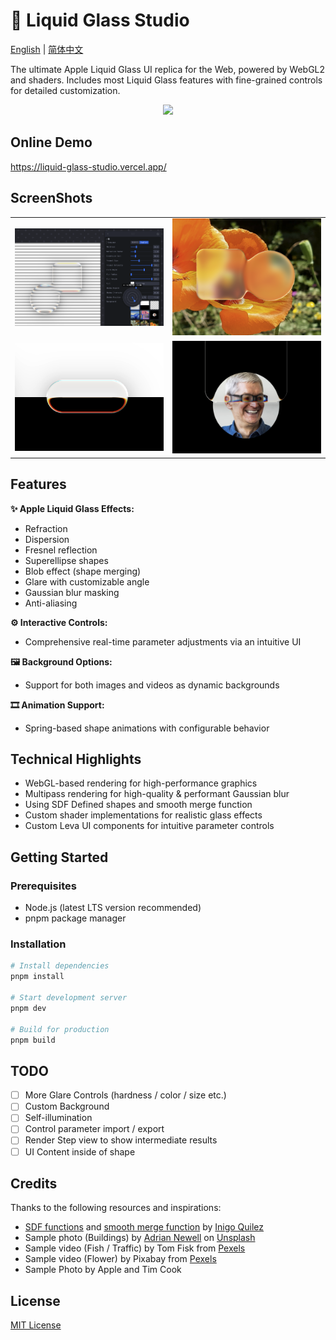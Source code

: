 # 🔮 Liquid Glass Studio

[English](README.md) | [简体中文](README-zh.md)

The ultimate Apple Liquid Glass UI replica for the Web, powered by WebGL2 and shaders. Includes most Liquid Glass features with fine-grained controls for detailed customization.

<p align="center">
<img src="./.github/assets/title-video.gif" width="480" >
</p>

## Online Demo

https://liquid-glass-studio.vercel.app/

## ScreenShots

<table align="center">
  <tr>
    <td><img src="./.github/assets/screen-shot-1.png" width="240" /></td>
    <td><img src="./.github/assets/screen-shot-2.png" width="240" /></td>
  </tr>
  <tr>
    <td><img src="./.github/assets/screen-shot-3.png" width="240" /></td>
    <td><img src="./.github/assets/screen-shot-4.png" width="240" /></td>
  </tr>
</table>

## Features

**✨ Apple Liquid Glass Effects:**

- Refraction
- Dispersion
- Fresnel reflection
- Superellipse shapes
- Blob effect (shape merging)
- Glare with customizable angle
- Gaussian blur masking
- Anti-aliasing

**⚙️ Interactive Controls:**

- Comprehensive real-time parameter adjustments via an intuitive UI

**🖼 Background Options:**

- Support for both images and videos as dynamic backgrounds

**🎞 Animation Support:**

- Spring-based shape animations with configurable behavior

## Technical Highlights

- WebGL-based rendering for high-performance graphics
- Multipass rendering for high-quality & performant Gaussian blur
- Using SDF Defined shapes and smooth merge function
- Custom shader implementations for realistic glass effects
- Custom Leva UI components for intuitive parameter controls

## Getting Started

### Prerequisites

- Node.js (latest LTS version recommended)
- pnpm package manager

### Installation

```bash
# Install dependencies
pnpm install

# Start development server
pnpm dev

# Build for production
pnpm build
```

## TODO

- [ ] More Glare Controls (hardness / color / size etc.)
- [ ] Custom Background
- [ ] Self-illumination
- [ ] Control parameter import / export
- [ ] Render Step view to show intermediate results
- [ ] UI Content inside of shape

## Credits

Thanks to the following resources and inspirations:

- [SDF functions](https://iquilezles.org/articles/distfunctions2d/) and [smooth merge function](https://iquilezles.org/articles/smin/) by [Inigo Quilez](https://iquilezles.org/)
- Sample photo (Buildings) by <a href="https://unsplash.com/@anewevisual?utm_content=creditCopyText&utm_medium=referral&utm_source=unsplash">Adrian Newell</a> on <a href="https://unsplash.com/photos/a-row-of-multicolored-houses-on-a-street-UtfxJZ-uy5Q?utm_content=creditCopyText&utm_medium=referral&utm_source=unsplash">Unsplash</a>
- Sample video (Fish / Traffic) by Tom Fisk from [Pexels](https://www.pexels.com/video/light-city-road-traffic-4062991/)
- Sample video (Flower) by Pixabay from [Pexels](https://www.pexels.com/video/orange-flowers-856383/)
- Sample Photo by Apple and Tim Cook

## License

[MIT License](LICENSE)
